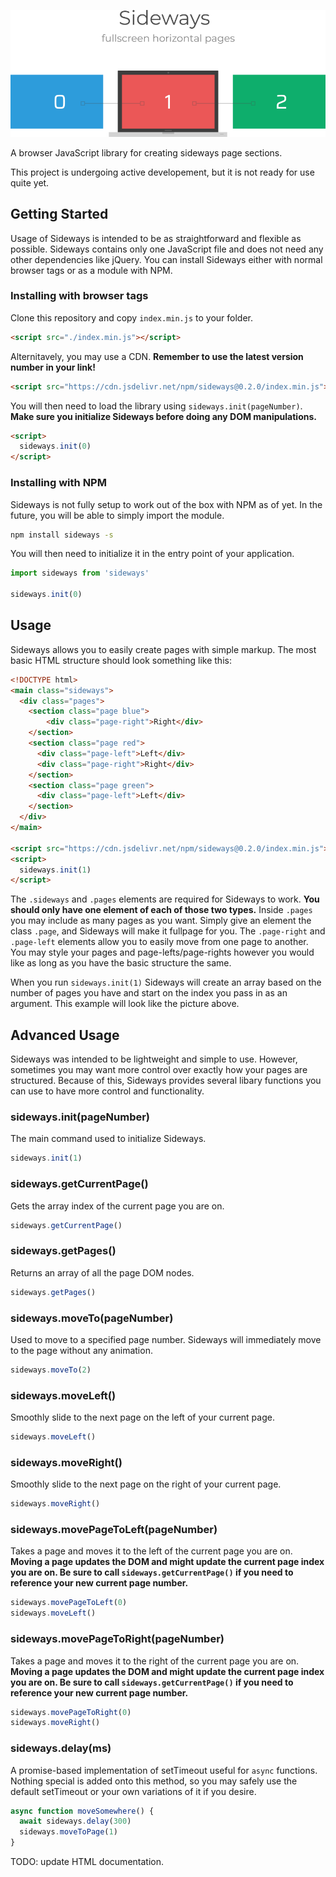 ![sideways](https://raw.githubusercontent.com/IsaacAbrahamson/sideways/master/demo.png)

A browser JavaScript library for creating sideways page sections.

This project is undergoing active developement, but it is not ready for use quite yet.


## Getting Started
Usage of Sideways is intended to be as straightforward and flexible as possible. Sideways contains only one JavaScript file and does not need any other dependencies like jQuery. You can install Sideways either with normal browser tags or as a module with NPM.

### Installing with browser tags
Clone this repository and copy `index.min.js` to your folder.
```html
<script src="./index.min.js"></script>
```
Alternitavely, you may use a CDN. **Remember to use the latest version number in your link!**
```html
<script src="https://cdn.jsdelivr.net/npm/sideways@0.2.0/index.min.js"></script>
```
You will then need to load the library using `sideways.init(pageNumber)`. **Make sure you initialize Sideways before doing any DOM manipulations.**
```html
<script>
  sideways.init(0)
</script>
```

### Installing with NPM
Sideways is not fully setup to work out of the box with NPM as of yet. In the future, you will be able to simply import the module.
```bash
npm install sideways -s
```
You will then need to initialize it in the entry point of your application.
```javascript
import sideways from 'sideways'

sideways.init(0)
```


## Usage
Sideways allows you to easily create pages with simple markup. The most basic HTML structure should look something like this:
```html
<!DOCTYPE html>
<main class="sideways">
  <div class="pages">
    <section class="page blue">      
        <div class="page-right">Right</div>
    </section>
    <section class="page red">
      <div class="page-left">Left</div>      
      <div class="page-right">Right</div>
    </section>
    <section class="page green">
      <div class="page-left">Left</div>
    </section>
  </div>
</main>

<script src="https://cdn.jsdelivr.net/npm/sideways@0.2.0/index.min.js"></script>
<script>
  sideways.init(1)
</script>
```
The `.sideways` and `.pages` elements are required for Sideways to work. **You should only have one element of each of those two types.** Inside `.pages` you may include as many pages as you want. Simply give an element the class `.page`, and Sideways will make it fullpage for you. The `.page-right` and `.page-left` elements allow you to easily move from one page to another. You may style your pages and page-lefts/page-rights however you would like as long as you have the basic structure the same.

When you run `sideways.init(1)` Sideways will create an array based on the number of pages you have and start on the index you pass in as an argument. This example will look like the picture above.

## Advanced Usage
Sideways was intended to be lightweight and simple to use. However, sometimes you may want more control over exactly how your pages are structured. Because of this, Sideways provides several libary functions you can use to have more control and functionality.

### sideways.init(pageNumber)
The main command used to initialize Sideways.
```javascript
sideways.init(1)
```
### sideways.getCurrentPage()
Gets the array index of the current page you are on.
```javascript
sideways.getCurrentPage()
```
### sideways.getPages()
Returns an array of all the page DOM nodes.
```javascript
sideways.getPages()
```
### sideways.moveTo(pageNumber)
Used to move to a specified page number. Sideways will immediately move to the page without any animation.
```javascript
sideways.moveTo(2)
```
### sideways.moveLeft()
Smoothly slide to the next page on the left of your current page.
```javascript
sideways.moveLeft()
```
### sideways.moveRight()
Smoothly slide to the next page on the right of your current page.
```javascript
sideways.moveRight()
```
### sideways.movePageToLeft(pageNumber)
Takes a page and moves it to the left of the current page you are on. **Moving a page updates the DOM and might update the current page index you are on. Be sure to call `sideways.getCurrentPage()` if you need to reference your new current page number.**
```javascript
sideways.movePageToLeft(0)
sideways.moveLeft()
```
### sideways.movePageToRight(pageNumber)
Takes a page and moves it to the right of the current page you are on. **Moving a page updates the DOM and might update the current page index you are on. Be sure to call `sideways.getCurrentPage()` if you need to reference your new current page number.**
```javascript
sideways.movePageToRight(0)
sideways.moveRight()
```
### sideways.delay(ms)
A promise-based implementation of setTimeout useful for `async` functions. Nothing special is added onto this method, so you may safely use the default setTimeout or your own variations of it if you desire.
```javascript
async function moveSomewhere() {
  await sideways.delay(300)
  sideways.moveToPage(1)
}
```
TODO: update HTML documentation.